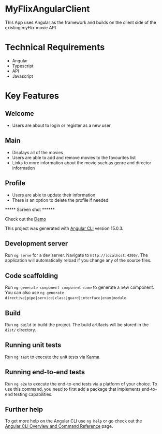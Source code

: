 # MyFlixAngularClient

This App uses Angular as the framework and builds on the client side of the existing myFlix movie API

# Technical Requirements
- Angular
- Typescript
- API 
- Javascript

# Key Features

## Welcome
- Users are about to login or register as a new user

## Main
- Displays all of the movies
- Users are able to add and remove movies to the favourites list
- Links to more information about the movie such as genre and director information

## Profile
- Users are able to update their information
- There is an option to delete the profile if needed


***** Screen shot ******


Check out the [Demo](https://lamptissue.github.io/myFlix-Angular-client/)


This project was generated with [Angular CLI](https://github.com/angular/angular-cli) version 15.0.3.

## Development server

Run `ng serve` for a dev server. Navigate to `http://localhost:4200/`. The application will automatically reload if you change any of the source files.

## Code scaffolding

Run `ng generate component component-name` to generate a new component. You can also use `ng generate directive|pipe|service|class|guard|interface|enum|module`.

## Build

Run `ng build` to build the project. The build artifacts will be stored in the `dist/` directory.

## Running unit tests

Run `ng test` to execute the unit tests via [Karma](https://karma-runner.github.io).

## Running end-to-end tests

Run `ng e2e` to execute the end-to-end tests via a platform of your choice. To use this command, you need to first add a package that implements end-to-end testing capabilities.

## Further help

To get more help on the Angular CLI use `ng help` or go check out the [Angular CLI Overview and Command Reference](https://angular.io/cli) page.
